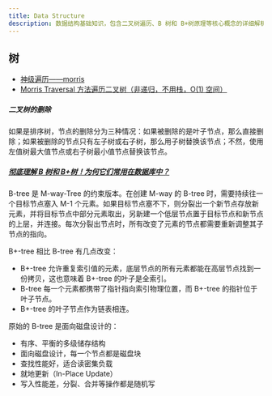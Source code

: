 ```yaml
---
title: Data Structure
description: 数据结构基础知识，包含二叉树遍历、B 树和 B+树原理等核心概念的详细解析。
---
```


## 树

* [神级遍历——morris](https://zhuanlan.zhihu.com/p/101321696)
* [Morris Traversal 方法遍历二叉树（非递归，不用栈，O(1) 空间） ](https://www.cnblogs.com/anniekim/archive/2013/06/15/morristraversal.html)

##### 二叉树的删除

如果是排序树，节点的删除分为三种情况：如果被删除的是叶子节点，那么直接删除；如果被删除的节点只有左子树或右子树，那么用子树替换该节点；不然，使用左值树最大值节点或右子树最小值节点替换该节点。

##### [彻底理解 B 树和 B+树！为何它们常用在数据库中？](https://www.bilibili.com/video/BV1UC4y1p7zm)

B-tree 是 M-way-Tree 的约束版本。在创建 M-way 的 B-tree 时，需要持续往一个目标节点塞入 M-1 个元素。如果目标节点塞不下，则分裂出一个新节点存放新元素，并将目标节点中部分元素取出，另新建一个低层节点置于目标节点和新节点的上层，并连接。每次分裂出节点时，所有改变了元素的节点都需要重新调整其子节点的指向。

B+-tree 相比 B-tree 有几点改变：

* B+-tree 允许重复索引值的元素，底层节点的所有元素都能在高层节点找到一份拷贝，这也意味着 B+-tree 的叶子是全索引。
* B-tree 每一个元素都携带了指针指向索引物理位置，而 B+-tree 的指针位于叶子节点。
* B+-tree 的叶子节点作为链表相连。

原始的 B-tree 是面向磁盘设计的：

* 有序、平衡的多级储存结构
* 面向磁盘设计，每一个节点都是磁盘块
* 查找性能好，适合读密集负载
* 就地更新（In-Place Update）
* 写入性能差，分裂、合并等操作都是随机写
